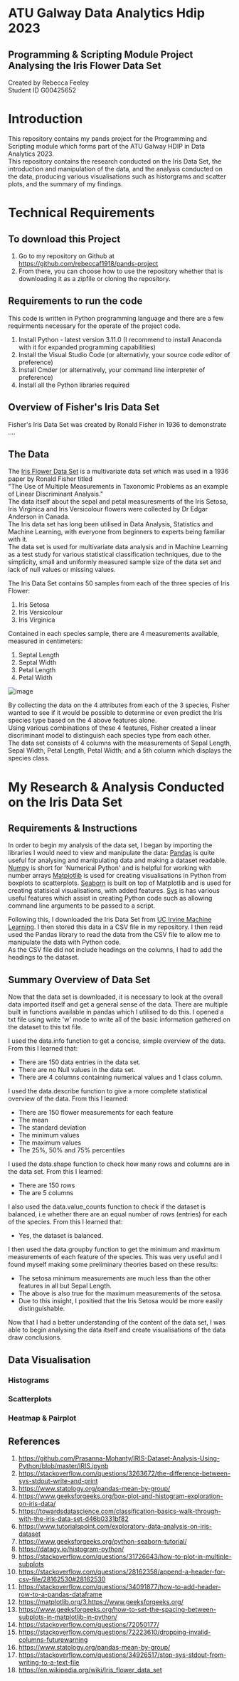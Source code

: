 # ATU Galway Data Analytics Hdip 2023  
## Programming & Scripting Module Project Analysing the Iris Flower Data Set  
Created by Rebecca Feeley   
Student ID G00425652  

# Introduction
This repository contains my pands project for the Programming and Scripting module which forms part of the ATU Galway HDIP in Data Analytics 2023.   
This repository contains the research conducted on the Iris Data Set, the introduction and manipulation of the data, and the analysis conducted on the data, producing various visualisations such as historgrams and scatter plots, and the summary of my findings.  

# Technical Requirements
## To download this Project
1. Go to my repository on Github at https://github.com/rebeccaf1918/pands-project
2. From there, you can choose how to use the repository whether that is downloading it as a zipfile or cloning the repository.  

## Requirements to run the code
This code is written in Python programming language and there are a few requirments necessary for the operate of the project code.
1. Install Python - latest version 3.11.0 (I recommend to install Anaconda with it for expanded programming   capabilities)
2. Install the Visual Studio Code (or alternativly, your source code editor of preference)  
3. Install Cmder (or alternatively, your command line interpreter of preference)  
4. Install all the Python libraries required  


## Overview of Fisher's Iris Data Set
Fisher's Iris Data Set was created by Ronald Fisher in 1936 to demonstrate ....

## The Data
The [Iris Flower Data Set](https://en.wikipedia.org/wiki/Iris_flower_data_set) is a multivariate data set which was used in a 1936 paper by Ronald Fisher titled  
"The Use of Multiple Measurements in Taxonomic Problems as an example of Linear Discriminant Analysis."  
The data itself about the sepal and petal measuresments of the Iris Setosa, Iris Virginica and Iris Versicolour flowers were collected by Dr Edgar Anderson in Canada.   
The Iris data set has long been utilised in Data Analysis, Statistics and Machine Learning, with everyone from beginners to experts being familiar with it.   
The data set is used for multivariate data analysis and in Machine Learning as a test study for various statistical classification techniques, due to the simplicity, small and uniformly measured sample size of the data set and lack of null values or missing values.   

The Iris Data Set contains 50 samples from each of the three species of Iris Flower:
1. Iris Setosa
2. Iris Versicolour
3. Iris Virginica  

Contained in each species sample, there are 4 measurements available, measured in centimeters:
1. Septal Length 
2. Septal Width 
3. Petal Length 
4. Petal Width   

![image](https://github.com/rebeccaf1918/pands-project/assets/123907810/4da42b93-c8be-4770-a872-732e612d1b11)

By collecting the data on the 4 attributes from each of the 3 species, Fisher wanted to see if it would be possible to determine or even predict the Iris species type based on the 4 above features alone.  
Using various combinations of these 4 features, Fisher created a linear discriminant model to distinguish each species type from each other.  
The data set consists of 4 columns with the measurements of Sepal Length, Sepal Width, Petal Length, Petal Width; and a 5th column which displays the species class.  


# My Research & Analysis Conducted on the Iris Data Set  
## Requirements & Instructions  
In order to begin my analysis of the data set, I began by importing the libraries I would need to view and manipulate the data:
[Pandas](https://www.w3schools.com/python/pandas/pandas_intro.asp) is quite useful for analysing and manipulating data and making a dataset readable.
[Numpy](https://www.w3schools.com/python/numpy/default.asp) is short for 'Numerical Python' and is helpful for working with number arrays 
[Matplotlib](https://matplotlib.org/) is used for creating visualisations in Python from boxplots to scatterplots. 
[Seaborn](https://seaborn.pydata.org/tutorial/introduction) is built on top of Matplotlib and is used for creating statisical visualisations, with added features.
[Sys](https://www.geeksforgeeks.org/python-sys-module/) is has various useful features which assist in creating Python code such as allowing command line arguments to be passed to a script.

Following this, I downloaded the Iris Data Set from [UC Irvine Machine Learning](https://archive.ics.uci.edu/ml/machine-learning-databases/iris/). I then stored this data in a CSV file in my repository. 
I then read used the Pandas library to read the data from the CSV file to allow me to manipulate the data with Python code.  
As the CSV file did not include headings on the columns, I had to add the headings to the dataset.  

## Summary Overview of Data Set  
Now that the data set is downloaded, it is necessary to look at the overall data imported itself and get a general sense of the data. There are multiple built in functions available in pandas which I utilised to do this.
I opened a txt file using write 'w' mode to write all of the basic information gathered on the dataset to this txt file.  

I used the data.info function to get a concise, simple overview of the data. From this I learned that:
- There are 150 data entries in the data set.
- There are no Null values in the data set.
- There are 4 columns containing numerical values and 1 class column.  

I used the data.describe function to give a more complete statistical overview of the data. From this I learned:
- There are 150 flower measurements for each feature
- The mean 
- The standard deviation
- The minimum values
- The maximum values 
- The 25%, 50% and 75% percentiles 

I used the data.shape function to check how many rows and columns are in the data set. From this I learned:
- There are 150 rows 
- The are 5 columns

I also used the data.value_counts function to check if the dataset is balanced, i.e whether there are an equal number of rows (entries) for each of the species. From this I learned that:
- Yes, the dataset is balanced.

I then used the data.groupby function to get the minimum and maximum measurements of each feature of the species. This was very useful and I found myself making some preliminary theories based on these results:
- The setosa minimum measurements are much less than the other features in all but Sepal Length.
- The above is also true for the maximum measurements of the setosa.
- Due to this insight, I positied that the Iris Setosa would be more easily distinguishable.

Now that I had a better understanding of the content of the data set, I was able to begin analysing the data itself and create visualisations of the data draw conclusions.

## Data Visualisation
### Histograms



### Scatterplots


### Heatmap & Pairplot









## References
1. https://github.com/Prasanna-Mohanty/IRIS-Dataset-Analysis-Using-Python/blob/master/IRIS.ipynb
2. https://stackoverflow.com/questions/3263672/the-difference-between-sys-stdout-write-and-print
3. https://www.statology.org/pandas-mean-by-group/
4. https://www.geeksforgeeks.org/box-plot-and-histogram-exploration-on-iris-data/
5. https://towardsdatascience.com/classification-basics-walk-through-with-the-iris-data-set-d46b0331bf82
6. https://www.tutorialspoint.com/exploratory-data-analysis-on-iris-dataset
7. https://www.geeksforgeeks.org/python-seaborn-tutorial/
8. https://datagy.io/histogram-python/
9. https://stackoverflow.com/questions/31726643/how-to-plot-in-multiple-subplots
10. https://stackoverflow.com/questions/28162358/append-a-header-for-csv-file/28162530#28162530
11. https://stackoverflow.com/questions/34091877/how-to-add-header-row-to-a-pandas-dataframe
12. https://matplotlib.org/3.https://www.geeksforgeeks.org/
13. https://www.geeksforgeeks.org/how-to-set-the-spacing-between-subplots-in-matplotlib-in-python/
14. https://stackoverflow.com/questions/72050177/
15. https://stackoverflow.com/questions/72223610/dropping-invalid-columns-futurewarning
16. https://www.statology.org/pandas-mean-by-group/
17. https://stackoverflow.com/questions/34926517/stop-sys-stdout-from-writing-to-a-text-file
18. https://en.wikipedia.org/wiki/Iris_flower_data_set

